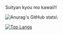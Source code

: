 Suityan kyou mo kawaii!!

![Anurag's GitHub stats](https://github-readme-stats.vercel.app/api?username=suichanwa&show_icons=true&theme=gruvbox)\

[![Top Langs](https://github-readme-stats.vercel.app/api/top-langs/?username=suichanwa&langs_count=8&show_icons=true&theme=gruvbox)](https://github.com/suichanwa/github-readme-stats)
